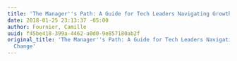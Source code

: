 ```yaml
---
title: 'The Manager''s Path: A Guide for Tech Leaders Navigating Growth and Change'
date: 2018-01-25 23:13:37 -05:00
author: Fournier, Camille
uuid: f45be418-399a-4462-a0d0-9e857180ab2f
original_title: 'The Manager''s Path: A Guide for Tech Leaders Navigating Growth and
  Change'
---
```


